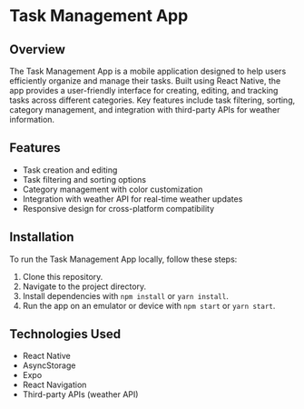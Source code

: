 # Task Management App

## Overview

The Task Management App is a mobile application designed to help users efficiently organize and manage their tasks. Built using React Native, the app provides a user-friendly interface for creating, editing, and tracking tasks across different categories. Key features include task filtering, sorting, category management, and integration with third-party APIs for weather information.

## Features

- Task creation and editing
- Task filtering and sorting options
- Category management with color customization
- Integration with weather API for real-time weather updates
- Responsive design for cross-platform compatibility

## Installation

To run the Task Management App locally, follow these steps:

1. Clone this repository.
2. Navigate to the project directory.
3. Install dependencies with `npm install` or `yarn install`.
4. Run the app on an emulator or device with `npm start` or `yarn start`.

## Technologies Used

- React Native
- AsyncStorage
- Expo
- React Navigation
- Third-party APIs (weather API)
